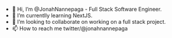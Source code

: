 - 👋 Hi, I’m @JonahNannepaga - Full Stack Software Engineer.
- 🌱 I’m currentlly learning NextJS.
- 💞️ I’m looking to collaborate on working on a full stack project.
- 📫 How to reach me twitter/@jonahnannepaga

<!---
JonahNannepaga/JonahNannepaga is a ✨ special ✨ repository because its `README.md` (this file) appears on your GitHub profile.
You can click the Preview link to take a look at your changes.
--->
